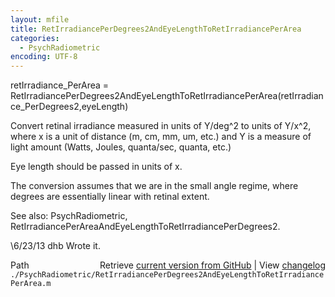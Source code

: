 ```yaml
---
layout: mfile
title: RetIrradiancePerDegrees2AndEyeLengthToRetIrradiancePerArea
categories:
  - PsychRadiometric
encoding: UTF-8
---
```


retIrradiance\_PerArea = RetIrradiancePerDegrees2AndEyeLengthToRetIrradiancePerArea(retIrradiance\_PerDegrees2,eyeLength)

Convert retinal irradiance measured in units of Y/deg^2 to units of
Y/x^2, where x is a unit of distance (m, cm, mm, um, etc.) and
Y is a measure of light amount (Watts, Joules, quanta/sec, quanta, etc.)

Eye length should be passed in units of x.

The conversion assumes that we are in the small angle regime, where
degrees are essentially linear with retinal extent.

See also: PsychRadiometric, RetIrradiancePerAreaAndEyeLengthToRetIrradiancePerDegrees2.

\6/23/13  dhb  Wrote it.


<div class="code_header" style="text-align:right;">
  <span style="float:left;">Path&nbsp;&nbsp;</span> <span class="counter">Retrieve <a href=
  "https://raw.github.com/Psychtoolbox-3/Psychtoolbox-3/beta/./PsychRadiometric/RetIrradiancePerDegrees2AndEyeLengthToRetIrradiancePerArea.m">current version from GitHub</a> | View <a href=
  "https://github.com/Psychtoolbox-3/Psychtoolbox-3/commits/beta/./PsychRadiometric/RetIrradiancePerDegrees2AndEyeLengthToRetIrradiancePerArea.m">changelog</a></span>
</div>
<div class="code">
  <code>./PsychRadiometric/RetIrradiancePerDegrees2AndEyeLengthToRetIrradiancePerArea.m</code>
</div>
